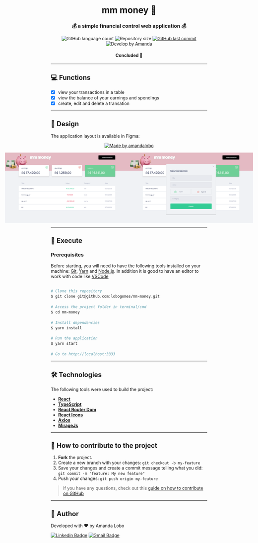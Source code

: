 

<h1 align="center">
     mm money 🐷
</h1>

<h3 align="center">
    💰 a simple financial control web application 💰
</h3>

<p align="center">
  <img alt="GitHub language count" src="https://img.shields.io/github/languages/count/lobogomes/mm-money?color=%2304D361">

  <img alt="Repository size" src="https://img.shields.io/github/repo-size/lobogomes/mm-money">
  
  <a href="https://github.com/lobogomes/mm-money/commits/master">
    <img alt="GitHub last commit" src="https://img.shields.io/github/last-commit/lobogomes/mm-money">
  </a>
    

  <a href="https://rocketseat.com.br">
    <img alt="Develop by Amanda" src="https://img.shields.io/badge/develop%20by-Amanda Lobo-%237519C1">
  </a>
  
</p>

<h4 align="center">
	  Concluded 🚀 
</h4>

---

## 💻 Functions

  - [x] view your transactions in a table
  - [x] view the balance of your earnings and spendings
  - [x] create, edit and delete a transation

---

## 🎨 Design

The application layout is available in Figma:

<p align="center">
	<a href="https://www.figma.com/file/HKH9EMB1s2ckdzp0H1ZWv0/mm-money?node-id=0%3A1">
  	<img alt="Made by amandalobo" src="https://img.shields.io/badge/Acessar%20Layout%20-Figma-%2304D361">
	</a>
</p>


<p align="center" style="display: flex; align-items: flex-start; justify-content: center;">
  <img alt="mm money" title="mm money" src="src/assets/dash-figma.svg" width="400px">

  <img alt="mm money" title="mm money" src="src/assets/modal-figma.svg" width="400px">
</p>

---

## 🚀 Execute

### Prerequisites

Before starting, you will need to have the following tools installed on your machine:
[Git](https://git-scm.com), [Yarn](https://yarnpkg.com) and [Node.js](https://nodejs.org/en/).
In addition it is good to have an editor to work with code like [VSCode](https://code.visualstudio.com/)

```bash

# Clone this repository
$ git clone git@github.com:lobogomes/mm-money.git

# Access the project folder in terminal/cmd
$ cd mm-money

# Install dependencies
$ yarn install

# Run the application
$ yarn start

# Go to http://localhost:3333

```
---

## 🛠 Technologies

The following tools were used to build the project:

-   **[React](https://reactjs.org/)**
-   **[TypeScript](https://www.typescriptlang.org/)**
-   **[React Router Dom](https://github.com/ReactTraining/react-router/tree/master/packages/react-router-dom)**
-   **[React Icons](https://react-icons.github.io/react-icons/)**
-   **[Axios](https://github.com/axios/axios)**
-   **[MirageJs](https://miragejs.com)**

---

## 💪 How to contribute to the project

1. **Fork** the project.
2. Create a new branch with your changes: `git checkout -b my-feature`
3. Save your changes and create a commit message telling what you did: `git commit -m "feature: My new feature"`
4. Push your changes: `git push origin my-feature`
> If you have any questions, check out this [guide on how to contribute on GitHub](./CONTRIBUTING.md)

---

## 🦸 Author

Developed with ❤️ by Amanda Lobo

[![Linkedin Badge](https://img.shields.io/badge/-Amanda-blue?style=flat-square&logo=Linkedin&logoColor=white&link=https://www.linkedin.com/in/amandalobogomes/)](https://www.linkedin.com/in/amandalobogomes/) 
[![Gmail Badge](https://img.shields.io/badge/-8lobogomes@gmail.com-c14438?style=flat-square&logo=Gmail&logoColor=white&link=mailto:8lobogomes@gmail.com)](mailto:8lobogomes@gmail.com)


